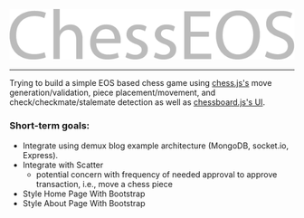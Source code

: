 ![](https://github.com/NatPDeveloper/eos-chess/blob/master/ChessEOS.png?raw=true "ChessEOS")

- - - -

Trying to build a simple EOS based chess game using [chess.js's](https://github.com/jhlywa/chess.js/blob/master/README.md) move generation/validation, piece placement/movement, and check/checkmate/stalemate detection as well as [chessboard.js's UI](http://chessboardjs.com/).

### Short-term goals: ###

* Integrate using demux blog example architecture (MongoDB, socket.io, Express).
* Integrate with Scatter
  * potential concern with frequency of needed approval to approve transaction, i.e., move a chess piece
* Style Home Page With Bootstrap
* Style About Page With Bootstrap
